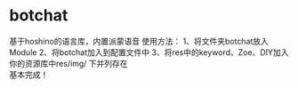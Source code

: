 # botchat
基于hoshino的语言库，内置派蒙语音
使用方法：
1、将文件夹botchat放入Module
2、将botchat加入到配置文件中
3、将res中的keyword、Zoe、DIY加入你的资源库中res/img/  下并列存在  
基本完成！
 

